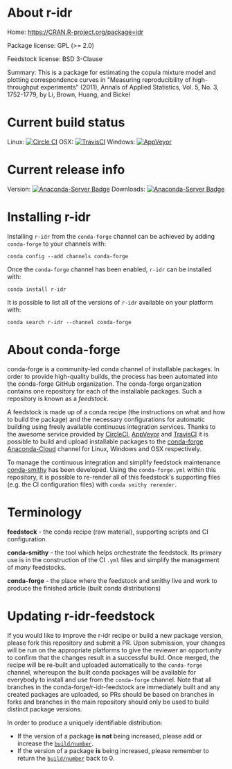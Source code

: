 About r-idr
===========

Home: https://CRAN.R-project.org/package=idr

Package license: GPL (>= 2.0)

Feedstock license: BSD 3-Clause

Summary: This is a package for estimating the copula mixture model and plotting correspondence
curves in "Measuring reproducibility of high-throughput experiments" (2011), Annals
of Applied Statistics, Vol. 5, No. 3, 1752-1779, by Li, Brown, Huang, and Bickel




Current build status
====================

Linux: [![Circle CI](https://circleci.com/gh/conda-forge/r-idr-feedstock.svg?style=shield)](https://circleci.com/gh/conda-forge/r-idr-feedstock)
OSX: [![TravisCI](https://travis-ci.org/conda-forge/r-idr-feedstock.svg?branch=master)](https://travis-ci.org/conda-forge/r-idr-feedstock)
Windows: [![AppVeyor](https://ci.appveyor.com/api/projects/status/github/conda-forge/r-idr-feedstock?svg=True)](https://ci.appveyor.com/project/conda-forge/r-idr-feedstock/branch/master)

Current release info
====================
Version: [![Anaconda-Server Badge](https://anaconda.org/conda-forge/r-idr/badges/version.svg)](https://anaconda.org/conda-forge/r-idr)
Downloads: [![Anaconda-Server Badge](https://anaconda.org/conda-forge/r-idr/badges/downloads.svg)](https://anaconda.org/conda-forge/r-idr)

Installing r-idr
================

Installing `r-idr` from the `conda-forge` channel can be achieved by adding `conda-forge` to your channels with:

```
conda config --add channels conda-forge
```

Once the `conda-forge` channel has been enabled, `r-idr` can be installed with:

```
conda install r-idr
```

It is possible to list all of the versions of `r-idr` available on your platform with:

```
conda search r-idr --channel conda-forge
```


About conda-forge
=================

conda-forge is a community-led conda channel of installable packages.
In order to provide high-quality builds, the process has been automated into the
conda-forge GitHub organization. The conda-forge organization contains one repository
for each of the installable packages. Such a repository is known as a *feedstock*.

A feedstock is made up of a conda recipe (the instructions on what and how to build
the package) and the necessary configurations for automatic building using freely
available continuous integration services. Thanks to the awesome service provided by
[CircleCI](https://circleci.com/), [AppVeyor](http://www.appveyor.com/)
and [TravisCI](https://travis-ci.org/) it is possible to build and upload installable
packages to the [conda-forge](https://anaconda.org/conda-forge)
[Anaconda-Cloud](http://docs.anaconda.org/) channel for Linux, Windows and OSX respectively.

To manage the continuous integration and simplify feedstock maintenance
[conda-smithy](http://github.com/conda-forge/conda-smithy) has been developed.
Using the ``conda-forge.yml`` within this repository, it is possible to re-render all of
this feedstock's supporting files (e.g. the CI configuration files) with ``conda smithy rerender``.


Terminology
===========

**feedstock** - the conda recipe (raw material), supporting scripts and CI configuration.

**conda-smithy** - the tool which helps orchestrate the feedstock.
                   Its primary use is in the construction of the CI ``.yml`` files
                   and simplify the management of *many* feedstocks.

**conda-forge** - the place where the feedstock and smithy live and work to
                  produce the finished article (built conda distributions)


Updating r-idr-feedstock
========================

If you would like to improve the r-idr recipe or build a new
package version, please fork this repository and submit a PR. Upon submission,
your changes will be run on the appropriate platforms to give the reviewer an
opportunity to confirm that the changes result in a successful build. Once
merged, the recipe will be re-built and uploaded automatically to the
`conda-forge` channel, whereupon the built conda packages will be available for
everybody to install and use from the `conda-forge` channel.
Note that all branches in the conda-forge/r-idr-feedstock are
immediately built and any created packages are uploaded, so PRs should be based
on branches in forks and branches in the main repository should only be used to
build distinct package versions.

In order to produce a uniquely identifiable distribution:
 * If the version of a package **is not** being increased, please add or increase
   the [``build/number``](http://conda.pydata.org/docs/building/meta-yaml.html#build-number-and-string).
 * If the version of a package **is** being increased, please remember to return
   the [``build/number``](http://conda.pydata.org/docs/building/meta-yaml.html#build-number-and-string)
   back to 0.
